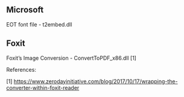 ## Microsoft
EOT font file - t2embed.dll

## Foxit
Foxit’s Image Conversion  - ConvertToPDF_x86.dll [1]



References:

[1] https://www.zerodayinitiative.com/blog/2017/10/17/wrapping-the-converter-within-foxit-reader
